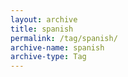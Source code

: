 ```yaml
---
layout: archive
title: spanish
permalink: /tag/spanish/
archive-name: spanish
archive-type: Tag
---
```

